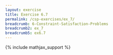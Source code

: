 ```yaml
---
layout: exercise
title: Exercise 6.7
permalink: /csp-exercises/ex_7/
breadcrumb: 6-Constraint-Satisfaction-Problems
breadcrumb2: ex_7
breadcrumb5: ex6.7
---
```


{% include mathjax_support %}

